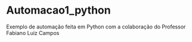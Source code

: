 # Automacao1_python
Exemplo de automação feita em Python com a colaboração do Professor Fabiano Luiz Campos
